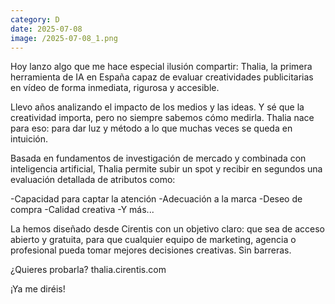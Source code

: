 ```yaml
--- 
category: D 
date: 2025-07-08 
image: /2025-07-08_1.png 
--- 
```


Hoy lanzo algo que me hace especial ilusión compartir: Thalia, la primera herramienta de IA en España capaz de evaluar creatividades publicitarias en vídeo de forma inmediata, rigurosa y accesible.

Llevo años analizando el impacto de los medios y las ideas. Y sé que la creatividad importa, pero no siempre sabemos cómo medirla. Thalia nace para eso: para dar luz y método a lo que muchas veces se queda en intuición.

Basada en fundamentos de investigación de mercado y combinada con inteligencia artificial, Thalia permite subir un spot y recibir en segundos una evaluación detallada de atributos como:

-Capacidad para captar la atención
-Adecuación a la marca
-Deseo de compra
-Calidad creativa
-Y más...

La hemos diseñado desde Cirentis con un objetivo claro: que sea de acceso abierto y gratuita, para que cualquier equipo de marketing, agencia o profesional pueda tomar mejores decisiones creativas. Sin barreras.

¿Quieres probarla?  thalia.cirentis.com

¡Ya me diréis!